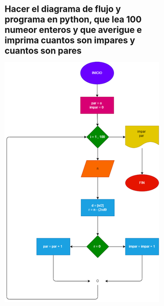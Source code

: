 # Hacer el diagrama de flujo y programa en python, que lea 100 numeor enteros y que averigue e imprima cuantos son impares y cuantos son pares 

![Diagrama de flujo](ejercicio_2.png "Diagrama de flujo")
